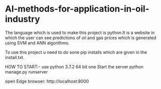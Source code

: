# AI-methods-for-application-in-oil-industry
The language which is used to make this project is python.It is a website in which the user can see predictions of oil and gas prices which is generated using SVM and ANN algorithms.

To use this project u need to do sone pip installs which are given in the install.txt.

HOW TO START:-
use python 3.7.2 64 bit one
Start the server
python manage.py runserver

open Edge browser:
http://localhost:8000
